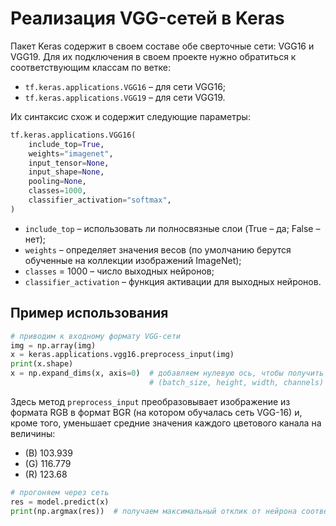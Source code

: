 

# Реализация VGG-сетей в Keras

Пакет Keras содержит в своем составе обе сверточные сети: VGG16 и VGG19. 
Для их подключения в своем проекте нужно обратиться к соответствующим классам по ветке:
- `tf.keras.applications.VGG16` – для сети VGG16;
- `tf.keras.applications.VGG19` – для сети VGG19.

Их синтаксис схож и содержит следующие параметры:
```python
tf.keras.applications.VGG16(
    include_top=True,
    weights="imagenet",
    input_tensor=None,
    input_shape=None,
    pooling=None,
    classes=1000,
    classifier_activation="softmax",
)
```

- `include_top` – использовать ли полносвязные слои (True – да; False – нет);
- `weights` – определяет значения весов (по умолчанию берутся обученные на коллекции изображений ImageNet);
- `classes` = 1000 – число выходных нейронов;
- `classifier_activation` – функция активации для выходных нейронов.

## Пример использования

```python
# приводим к входному формату VGG-сети
img = np.array(img)
x = keras.applications.vgg16.preprocess_input(img)
print(x.shape)
x = np.expand_dims(x, axis=0)  # добавляем нулевую ось, чтобы получить формат входных данных:
                               # (batch_size, height, width, channels)
```

Здесь метод `preprocess_input` преобразовывает изображение из формата RGB в формат BGR 
(на котором обучалась сеть VGG-16) и, кроме того, 
уменьшает средние значения каждого цветового канала на величины:
- (B) 103.939
- (G) 116.779
- (R) 123.68

```python
# прогоняем через сеть
res = model.predict(x)
print(np.argmax(res))  # получаем максимальный отклик от нейрона соответствующего предмету изображения
```
